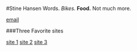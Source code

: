 #Stine Hansen
Words. _Bikes._ **Food.** Not much more.

[email](stine.stiney@gmail.com)

###Three Favorite sites

[site 1](mapmyride.com)
[site 2](surlybikes.com)
[site 3](somafabrications.com)
